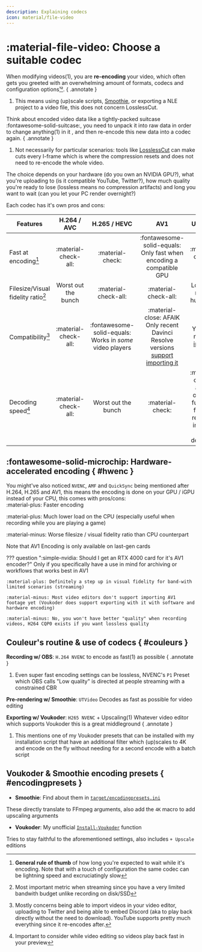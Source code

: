 ```yaml
---
description: Explaining codecs
icon: material/file-video
---
```


# :material-file-video: Choose a suitable codec


When modifying videos(1), you are **re-encoding** your video, which often gets you greeted with an overwhelming amount of formats, codecs and configuration options[¹](https://github.com/couleur-tweak-tips/smoothie-rs/blob/a917cbd61b8bcda73c672fa435c79e231b22fb14/target/encoding_presets.ini#L11-L26)[²](../assets/images/video/vegas-templates.png).
{ .annotate }

1. This means using (up)scale scripts, [Smoothie](./smoothie/index.md), or exporting a NLE project to a video file, this does not concern LosslessCut.

Think about encoded video data like a tightly-packed suitcase :fontawesome-solid-suitcase:, you need to unpack it into raw data in order to change anything(1) in it , and then re-encode this new data into a codec again.
{ .annotate }

1.  Not necessarily for particular scenarios: tools like [LosslessCut](https://mifi.no/losslesscut/) can make cuts every I-frame which is where the compression resets and does not need to re-encode the whole video.

The choice depends on your hardware (do you own an NVIDIA GPU?), what you're uploading to (is it compatible YouTube, Twitter?), 
how much quality you're ready to lose (lossless means no compression artifacts) and long you want to wait (can you let your PC render overnight?)

Each codec has it's own pros and cons:


| Features                           |     H.264 / AVC      |                       H.265 / HEVC                       |                                                                           AV1                                                                           |                                               UTVideo                                               |
|------------------------------------|:--------------------:|:--------------------------------------------------------:|:-------------------------------------------------------------------------------------------------------------------------------------------------------:|:---------------------------------------------------------------------------------------------------:|
| Fast at encoding[^1]               | :material-check-all: |                     :material-check:                     |                                           :fontawesome-solid-equals: Only fast when encoding a compatible GPU                                           |                                        :material-check-all:                                         |
| Filesize/Visual fidelity ratio[^2] | Worst out the bunch  |                   :material-check-all:                   |                                                                  :material-check-all:                                                                   |                                    Lossless,<br>makes huge files                                    |
| Compatibility[^3]                  | :material-check-all: | :fontawesome-solid-equals: Works in *some* video players | :material-close: AFAIK Only recent Davinci Resolve versions [support importing it](https://www.reddit.com/r/premiere/comments/10jh4gj/comment/jyvdd0i/) | You may need to [install it](https://github.com/umezawatakeshi/utvideo/releases/tag/utvideo-23.1.0) |
| Decoding speed[^4]                 | :material-check-all: |                   Worst out the bunch                    |                                                                    :material-check:                                                                     |       :material-check-all: It's only got full fat I-frames, resulting in super fast decoding        |

[^1]: **General rule of thumb** of how long you're expected to wait while it's encoding. Note that with a touch of configuration the same codec can be lightning speed and excruciatingly slow
[^2]: Most important metric when streaming since you have a very limited bandwith budget unlike recording on disk/SSD
[^3]: Mostly concerns being able to import videos in your video editor, uploading to Twitter and being able to embed Discord (aka to play back directly without the need to download). YouTube supports pretty much everything since it re-encodes after. 
[^4]: Important to consider while video editing so videos play back fast in your preview


## :fontawesome-solid-microchip: Hardware-accelerated encoding { #hwenc }

You might've also noticed `NVENC`, `AMF` and `QuickSync` being mentioned after H.264, H.265 and AV1, this means the encoding is done on your GPU / iGPU instead of your CPU, this comes with pros/cons:
<br>
:material-plus: Faster encoding


:material-plus: Much lower load on the CPU (especially useful when recording while you are playing a game)

:material-minus: Worse filesize / visual fidelity ratio than CPU counterpart

Note that AV1 Encoding is only available on last-gen cards


??? question ":simple-nvidia: Should I get an RTX 4000 card for it's AV1 encoder?"
    Only if you specifically have a use in mind for archiving or workflows that works best in AV1

    :material-plus: Definitely a step up in visual fidelity for band-with limited scenarios (streaming)

    :material-minus: Most video editors don't support importing AV1 footage yet (Voukoder does support exporting with it with software and hardware encoding)

    :material-minus: No, you won't have better "quality" when recording videos, H264 CQP0 exists if you want lossless quality

## Couleur's routine & use of codecs { #couleurs }

**Recording w/ OBS**: `H.264 NVENC` to encode as fast(1) as possible
{ .annotate }

1. Even super fast encoding settings can be lossless, NVENC's `P1` Preset which OBS calls "Low quality" is directed at people streaming with a constrained CBR

**Pre-rendering w/ Smoothie**:  `UTVideo` Decodes as fast as possible for video editing

**Exporting w/ Voukoder**: `H265 NVENC` + Upscaling(1) Whatever video editor which supports Voukoder this is a great middleground
{ .annotate }

1. This mentions one of my Voukoder presets that can be installed with my installation script that have an additional filter which (up)scales to 4K and encode on the fly without needing for a second encode with a batch script

## Voukoder & Smoothie encoding presets { #encodingpresets }

* **Smoothie**: Find about them in [`target/encodingpresets.ini`](https://github.com/couleur-tweak-tips/smoothie-rs/blob/main/target/encoding_presets.ini)

These directly translate to FFmpeg arguments, also add the `4K` macro to add upscaling arguments 

* **Voukoder**: My unofficial [`Install-Voukoder`](https://github.com/couleur-tweak-tips/TweakList/blob/master/modules/Installers/Install-Voukoder.ps1#L232) function

Tries to stay faithful to the aforementioned settings, also includes `+ Upscale` editions